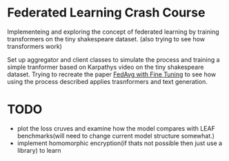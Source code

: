 # Federated Learning Crash Course
Implementeing and exploring the concept of federated learning by training transformers on the tiny shakespeare dataset. (also trying to see how transformers work)

Set up aggregator and client classes to simulate the process and training a simple tranformer based on Karpathys video on the tiny shakespeare dataset. Trying to recreate the paper [FedAvg with Fine Tuning](https://proceedings.neurips.cc/paper_files/paper/2022/file/449590dfd5789cc7043f85f8bb7afa47-Paper-Conference.pdf) to see how using the process described applies trasnformers and text generation. 


# TODO
- plot the loss cruves and examine how the model compares with LEAF benchmarks(will need to change current model structure somewhat.)
- implement homomorphic encryption(if thats not possible then just use a library) to learn
